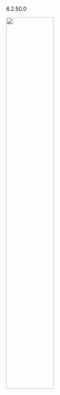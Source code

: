 6.2.50.0

<img  src="https://github.com/MCLifeLeader/CS364/blob/master/SDD/resources/3.2.50.0.jpg" height="50%" width="50%">

